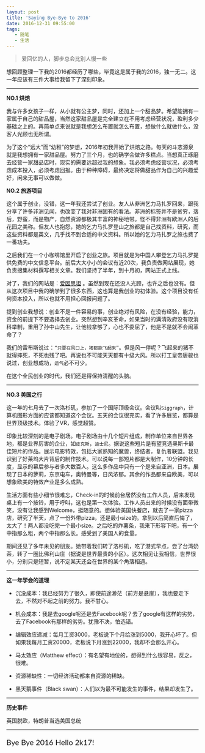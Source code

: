 ```yaml
---
layout: post
title: 'Saying Bye-Bye to 2016'
date: 2016-12-31 09:55:00
tags: 
   - 随笔
   - 生活
---
```


> 爱回忆的人，脚步总会比别人慢一些

想回顾整理一下我的2016都经历了哪些，毕竟这是属于我的2016，独一无二。这一年应该有三件大事给我留下了深刻印象。

----
**NO.1 烘焙**

我与许多女孩子一样，从小就有公主梦，同时，还加上一个甜品梦。希望能拥有一家属于自己的甜品屋，当然这家甜品屋是完全建立在不用考虑经营状况，盈利多少基础之上的。再简单点来说就是我想怎么布置就怎么布置，想做什么就做什么，没客人光顾也无所谓。

为了这个“远大”而“幼稚”的梦想，2016年初我开始了烘焙之路。每天的斗志源泉就是我想拥有一家甜品屋。努力了三个月，也的确学会做许多糕点。当想真正琢磨去经营一家甜品店时，现实的需要远超过我的想象。我必须考虑经营状况，必须考虑成本投入，必须考虑回报。由于种种障碍，最终决定将做甜品作为自己的兴趣爱好，闲来无事可以做做。

**NO.2 旅游项目**

这个属于创业，没错，这一年我还尝试了创业。友人从非洲乞力马扎罗回来，跟我分享了许多非洲见闻，也改变了我对非洲固有的看法。非洲的标签并不是贫穷，落后，野蛮，而是物产，自然资源都极其丰富的神秘地带。怪不得非洲有欧洲人的后花园之美称。但友人也抱怨，她的乞力马扎罗登山之旅都是自己找资料，研究，而这些资料都是英文，几乎找不到合适的中文资料。所以她的乞力马扎罗之旅也费了一番功夫。

之后我们在一个小咖啡馆里开启了创业之旅。项目就是为中国人攀登乞力马扎罗提供免费的中文信息平台。前后大大小小的会议有近20次，我负责做网站展现，她负责搜集材料撰写相关文章。我们坚持了半年，到十月初，网站正式上线。

对了，我们的网站是：<a href="http://www.aiyinsitan123.com/index.html" target="_blank">爱因思坦</a> 。虽然到现在还没人光顾，也许之后也没有。但从这次项目中我的确学到了很多东西，这也算是我创业的初体验。这个项目没有任何资本投入，所以也就不用担心回报问题了。

提到创业我想说：创业不是一件容易的事，创业绝对有风险，在没有经验，能力，资金的前提下不要选择去创业。突然想到辛亥革命，如果当时的满清政府没有取消科举制，重用了孙中山先生，让他钱拿够了，心也不委屈了，他是不是就不会闹革命了？

我们的雷布斯说过：`“只要在风口上，猪都能飞起来”`。但是风一停呢？飞起来的猪不就得摔死，不死也残了吧。再说也不可能天天都有十级大风。所以打工皇帝唐骏也说过，创业想成功，`运气`必不可少。

在这个全民创业的时代，我们还是得保持清醒的头脑。

----

**NO.3 美国之行**

这一年的七月去了一次洛杉矶，参加了一个国际顶级会议。会议叫`Siggraph`，计算机图形方面的应该都知道这个会议。五天的会议很充实，看了许多展览，都算是世界顶级技术。体验了VR，感觉超赞。

印象比较深刻的是电子剧场。电子剧场由十几个短片组成，制作单位来自世界各地，都是业界厉害的企业，如`皮克斯`，`迪士尼`。据说这些短片是有望竞选奥斯卡最佳短片的作品。展示电影特效，包括大家熟知的魔兽，终结者，复仇者联盟。我见识到了好莱坞大片背后的制作技术。可以说每一部短片都是大制作，10分钟的长度，显示的幕后参与者多大数百人。这么多作品中只有一个是来自亚洲，日本。展现了日本的萝莉，东京电车，奥特曼等，日风浓郁。其余的作品都来自欧美，可以想象欧美的特效产业是多么成熟。

生活方面有些小细节很难忘，Check-in的时候前台居然没有工作人员，后来发现桌上有一个按铃，用于呼叫，这也是第一次体验。工作人员出来的时候没有面带微笑，没有让我感到Welcome，挺随意的。想体验美国快餐店，就去了一家pizza店，研究了半天，点了一份外带pizza，还是最小size的。拿到以后简直后悔了，太大了！两人都没吃完一个最小size。之后吃的炸薯条，我来下形容下吧，有一个中指那么粗，两个中指那么长。感受到了美国人的食量。

期间还见了多年未见的朋友。她带着我们转了洛杉矶，吃了港式早点，尝了台湾奶茶，转了一圈比佛利山庄（据说是世界最贵的小区）。这次相见让我相信，世界很小，分别只是短暂，说不定某天还会在世界的某个角落相遇。

----

**这一年学会的道理**

* 沉没成本：我已经努力了很久，即使前途渺茫（前方是悬崖），我也要走下去，不然对不起之前的努力。我不甘心。

* 机会成本：我是去google呢还是去Facebook呢？去了google有这样的劣势，去了Facebook有那样的劣势。犹豫不决，怕选错。

* 编辑效应递减：每月工资3000，老板说下个月给涨到5000，我开心坏了。但如果我每月工资20000，老板说下月涨到22000，我却不会那么开心。

* 马太效应（Matthew effect）：有名望有地位的，想得到什么很容易，反之，很难。

* 资源稀缺性：一切经济活动都来自资源的稀缺。

* 黑天鹅事件（Black swan）：人们以为最不可能发生的事件，结果却发生了。

-----

**历史事件**

英国脱欧，特朗普当选美国总统

-----

<p style="font-family: 'Lato'; font-size:20px">Bye Bye 2016 Hello 2k17!</p>